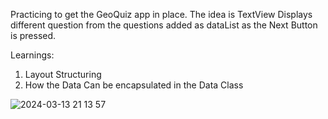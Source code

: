 Practicing to get the GeoQuiz app in place. The idea is TextView Displays different question from the questions added as dataList as the Next Button is pressed. 

Learnings:
1. Layout Structuring
2. How the Data Can be encapsulated in the Data Class




![2024-03-13 21 13 57](https://github.com/priya006/Layout/assets/16076524/caec269f-9001-473a-9261-f6d4544473d9)

